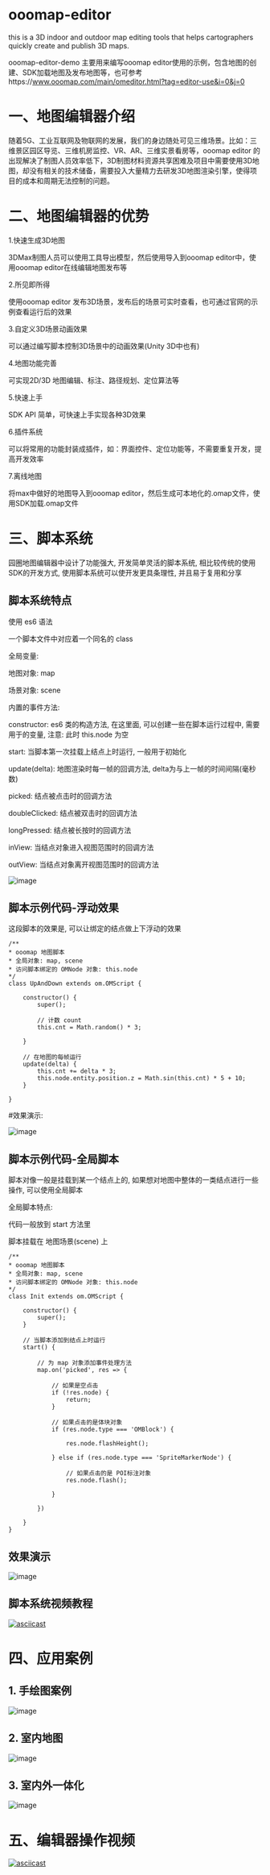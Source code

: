 # ooomap-editor
this is a 3D indoor and outdoor map editing tools that helps cartographers quickly create and publish 3D maps.

ooomap-editor-demo 主要用来编写ooomap editor使用的示例，包含地图的创建、SDK加载地图及发布地图等，也可参考https://www.ooomap.com/main/omeditor.html?tag=editor-use&i=0&j=0

# 一、地图编辑器介绍

随着5G、工业互联网及物联网的发展，我们的身边随处可见三维场景。比如：三维景区园区导览、三维机房监控、VR、AR、三维实景看房等，ooomap editor 的出现解决了制图人员效率低下，3D制图材料资源共享困难及项目中需要使用3D地图，却没有相关的技术储备，需要投入大量精力去研发3D地图渲染引擎，使得项目的成本和周期无法控制的问题。

# 二、地图编辑器的优势

1.快速生成3D地图

3DMax制图人员可以使用工具导出模型，然后使用导入到ooomap editor中，使用ooomap editor在线编辑地图发布等

2.所见即所得

使用ooomap editor 发布3D场景，发布后的场景可实时查看，也可通过官网的示例查看运行后的效果

3.自定义3D场景动画效果

可以通过编写脚本控制3D场景中的动画效果(Unity 3D中也有)

4.地图功能完善

可实现2D/3D 地图编辑、标注、路径规划、定位算法等

5.快速上手

SDK API 简单，可快速上手实现各种3D效果

6.插件系统

可以将常用的功能封装成插件，如：界面控件、定位功能等，不需要重复开发，提高开发效率

7.离线地图

将max中做好的地图导入到ooomap editor，然后生成可本地化的.omap文件，使用SDK加载.omap文件

# 三、脚本系统

园圈地图编辑器中设计了功能强大, 开发简单灵活的脚本系统, 相比较传统的使用SDK的开发方式, 使用脚本系统可以使开发更具条理性, 并且易于复用和分享

## 脚本系统特点

使用 es6 语法

一个脚本文件中对应着一个同名的 class

全局变量:

地图对象: map

场景对象: scene

内置的事件方法:

constructor: es6 类的构造方法, 在这里面, 可以创建一些在脚本运行过程中, 需要用于的变量, 注意: 此时 this.node 为空

start: 当脚本第一次挂载上结点上时运行, 一般用于初始化

update(delta): 地图渲染时每一帧的回调方法, delta为与上一帧的时间间隔(毫秒数)

picked: 结点被点击时的回调方法

doubleClicked: 结点被双击时的回调方法

longPressed: 结点被长按时的回调方法

inView: 当结点对象进入视图范围时的回调方法

outView: 当结点对象离开视图范围时的回调方法

![image](https://github.com/tangyajun/ooomap-editor-demo/blob/master/images/script.png)

## 脚本示例代码-浮动效果

这段脚本的效果是, 可以让绑定的结点做上下浮动的效果

```
/** 
* ooomap 地图脚本 
* 全局对象: map, scene 
* 访问脚本绑定的 OMNode 对象: this.node
*/ 
class UpAndDown extends om.OMScript { 

    constructor() { 
        super(); 

        // 计数 count
        this.cnt = Math.random() * 3;

    }

    // 在地图的每帧运行 
    update(delta) { 
        this.cnt += delta * 3;
        this.node.entity.position.z = Math.sin(this.cnt) * 5 + 10;
    }

}
```

#效果演示:

![image](https://github.com/tangyajun/ooomap-editor-demo/blob/master/images/updown.gif)

## 脚本示例代码-全局脚本

脚本对像一般是挂载到某一个结点上的, 如果想对地图中整体的一类结点进行一些操作, 可以使用全局脚本

全局脚本特点:

代码一般放到 start 方法里

脚本挂载在 地图场景(scene) 上

```
/** 
* ooomap 地图脚本 
* 全局对象: map, scene 
* 访问脚本绑定的 OMNode 对象: this.node
*/ 
class Init extends om.OMScript { 

    constructor() { 
        super();  
    }

    // 当脚本添加到结点上时运行 
    start() { 

        // 为 map 对象添加事件处理方法
        map.on('picked', res => {

            // 如果是空点击
            if (!res.node) {
                return;
            }

            // 如果点击的是体块对象
            if (res.node.type === 'OMBlock') {

                res.node.flashHeight();

            } else if (res.node.type === 'SpriteMarkerNode') {

                // 如果点击的是 POI标注对象
                res.node.flash();

            }

        })

    }
}
```

## 效果演示

![image](https://github.com/tangyajun/ooomap-editor-demo/blob/master/images/globalScript.gif)

## 脚本系统视频教程

[![asciicast](https://github.com/tangyajun/ooomap-editor-demo/blob/master/images/script_video.png)](https://www.ooomap.com/main/assets/videos/script.mp4)


# 四、应用案例

## 1. 手绘图案例

![image](https://github.com/tangyajun/ooomap-editor-demo/blob/master/images/20200322103044.png)

## 2. 室内地图

![image](https://github.com/tangyajun/ooomap-editor-demo/blob/master/images/20200322103152.png)

## 3. 室内外一体化

![image](https://github.com/tangyajun/ooomap-editor-demo/blob/master/images/20200322103246.png)

# 五、编辑器操作视频

[![asciicast](https://github.com/tangyajun/ooomap-editor-demo/blob/master/images/20200322105136.png)](https://www.ooomap.com/main/assets/videos/overview.mp4)
